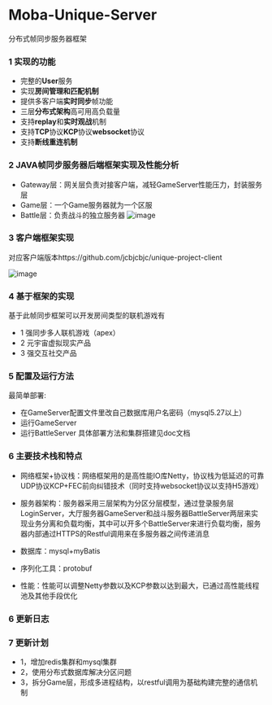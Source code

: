 # Moba-Unique-Server
 分布式帧同步服务器框架
 
### 1 实现的功能
- 完整的**User**服务
- 实现**房间管理和匹配机制**
- 提供多客户端**实时同步**帧功能
- 三层**分布式架构**高可用高负载量
- 支持**replay**和**实时观战**机制
- 支持**TCP**协议**KCP**协议**websocket**协议
- 支持**断线重连机制**

### 2 JAVA帧同步服务器后端框架实现及性能分析
- Gateway层：网关层负责对接客户端，减轻GameServer性能压力，封装服务层
- Game层：一个Game服务器就为一个区服
- Battle层：负责战斗的独立服务器
![image](https://user-images.githubusercontent.com/91889375/164408950-0cd0c680-0bd4-447f-a9da-43ba0122b120.png)

### 3   客户端框架实现
对应客户端版本https://github.com/jcbjcbjc/unique-project-client

![image](https://user-images.githubusercontent.com/91889375/164409201-9e9958bc-d10c-4bcd-a4fb-95bd5f986794.png)

### 4   基于框架的实现

基于此帧同步框架可以开发房间类型的联机游戏有
- 1  强同步多人联机游戏（apex）
- 2  元宇宙虚拟现实产品
- 3  强交互社交产品

### 5    配置及运行方法
最简单部署:
- 在GameServer配置文件里改自己数据库用户名密码（mysql5.27以上）
- 运行GameServer
- 运行BattleServer
具体部署方法和集群搭建见doc文档
### 6 主要技术栈和特点
- 网络框架+协议栈：网络框架用的是高性能IO库Netty，协议栈为低延迟的可靠UDP协议KCP+FEC前向纠错技术（同时支持websocket协议以支持H5游戏）

- 服务器架构：服务器采用三层架构为分区分层模型，通过登录服务层LoginServer，大厅服务器GameServer和战斗服务器BattleServer两层来实现业务分离和负载均衡，其中可以开多个BattleServer来进行负载均衡，服务器内部通过HTTPS的Restful调用来在多服务器之间传递消息

- 数据库：mysql+myBatis

- 序列化工具：protobuf

- 性能：性能可以调整Netty参数以及KCP参数以达到最大，已通过高性能线程池及其他手段优化

###  6 更新日志

###  7 更新计划
- 1，增加redis集群和mysql集群
- 2，使用分布式数据库解决分区问题
- 3，拆分Game层，形成多进程结构，以restful调用为基础构建完整的通信机制









